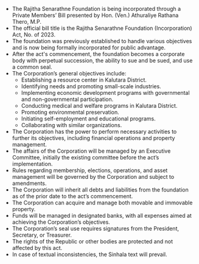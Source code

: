 - The Rajitha Senarathne Foundation is being incorporated through a Private Members’ Bill presented by Hon. (Ven.) Athuraliye Rathana Thero, M.P.
- The official bill title is the Rajitha Senarathne Foundation (Incorporation) Act, No. of 2023.
- The foundation was previously established to handle various objectives and is now being formally incorporated for public advantage.
- After the act's commencement, the foundation becomes a corporate body with perpetual succession, the ability to sue and be sued, and use a common seal.
- The Corporation’s general objectives include:
  - Establishing a resource center in Kalutara District.
  - Identifying needs and promoting small-scale industries.
  - Implementing economic development programs with governmental and non-governmental participation.
  - Conducting medical and welfare programs in Kalutara District.
  - Promoting environmental preservation.
  - Initiating self-employment and educational programs.
  - Collaborating with similar organizations.
- The Corporation has the power to perform necessary activities to further its objectives, including financial operations and property management.
- The affairs of the Corporation will be managed by an Executive Committee, initially the existing committee before the act’s implementation.
- Rules regarding membership, elections, operations, and asset management will be governed by the Corporation and subject to amendments.
- The Corporation will inherit all debts and liabilities from the foundation as of the prior date to the act’s commencement.
- The Corporation can acquire and manage both movable and immovable property.
- Funds will be managed in designated banks, with all expenses aimed at achieving the Corporation’s objectives.
- The Corporation’s seal use requires signatures from the President, Secretary, or Treasurer.
- The rights of the Republic or other bodies are protected and not affected by this act.
- In case of textual inconsistencies, the Sinhala text will prevail.
